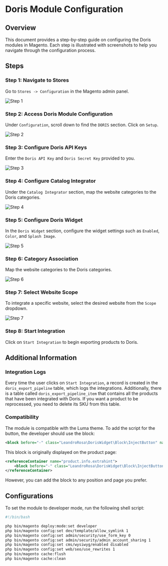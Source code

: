 # Doris Module Configuration

## Overview

This document provides a step-by-step guide on configuring the Doris modules in Magento. Each step is illustrated with screenshots to help you navigate through the configuration process.

## Steps

### Step 1: Navigate to Stores

Go to `Stores -> Configuration` in the Magento admin panel.

![Step 1](https://github.com/leandro-rosa/module-doris-package/blob/main/images/Screenshot_from_2024-07-30_08-14-50.png)

### Step 2: Access Doris Module Configuration

Under `Configuration`, scroll down to find the `DORIS` section. Click on `Setup`.

![Step 2](https://github.com/leandro-rosa/module-doris-package/blob/main/images/Screenshot_from_2024-07-30_08-14-59.png)

### Step 3: Configure Doris API Keys

Enter the `Doris API Key` and `Doris Secret Key` provided to you.

![Step 3](https://github.com/leandro-rosa/module-doris-package/blob/main/imagesScreenshot_from_2024-07-30_08-15-08.png)

### Step 4: Configure Catalog Integrator

Under the `Catalog Integrator` section, map the website categories to the Doris categories.

![Step 4](https://github.com/leandro-rosa/module-doris-package/blob/main/images/Screenshot_from_2024-07-30_08-15-18.png)

### Step 5: Configure Doris Widget

In the `Doris Widget` section, configure the widget settings such as `Enabled`, `Color`, and `Splash Image`.

![Step 5](https://github.com/leandro-rosa/module-doris-package/blob/main/images/Screenshot_from_2024-07-30_08-15-31.png)

### Step 6: Category Association

Map the website categories to the Doris categories.

![Step 6](https://github.com/leandro-rosa/module-doris-package/blob/main/images/Screenshot_from_2024-07-30_08-15-40.png)

### Step 7: Select Website Scope

To integrate a specific website, select the desired website from the `Scope` dropdown.

![Step 7](https://github.com/leandro-rosa/module-doris-package/blob/main/images/Screenshot_from_2024-07-30_08-15-57.png)

### Step 8: Start Integration

Click on `Start Integration` to begin exporting products to Doris.

## Additional Information

### Integration Logs

Every time the user clicks on `Start Integration`, a record is created in the `doris_export_pipeline` table, which logs the integrations. Additionally, there is a table called `doris_export_pipeline_item` that contains all the products that have been integrated with Doris. If you want a product to be reprocessed, you need to delete its SKU from this table.

### Compatibility

The module is compatible with the Luma theme. To add the script for the button, the developer should use the block:

```xml
<block before="-" class="LeandroRosa\DorisWidget\Block\InjectButton" name="product.doris_inject_button" template="LeandroRosa_DorisWidget::inject-button.phtml" />
```

This block is originally displayed on the product page:

```xml
<referenceContainer name="product.info.extrahint">
    <block before="-" class="LeandroRosa\DorisWidget\Block\InjectButton" name="product.doris_inject_button" template="LeandroRosa_DorisWidget::inject-button.phtml" />
</referenceContainer>
```

However, you can add the block to any position and page you prefer.

## Configurations

To set the module to developer mode, run the following shell script:

```sh
#!/bin/bash

php bin/magento deploy:mode:set developer
php bin/magento config:set dev/template/allow_symlink 1
php bin/magento config:set admin/security/use_form_key 0
php bin/magento config:set admin/security/admin_account_sharing 1
php bin/magento config:set cms/wysiwyg/enabled disabled
php bin/magento config:set web/seo/use_rewrites 1
php bin/magento cache:flush
php bin/magento cache:clean
```
```
